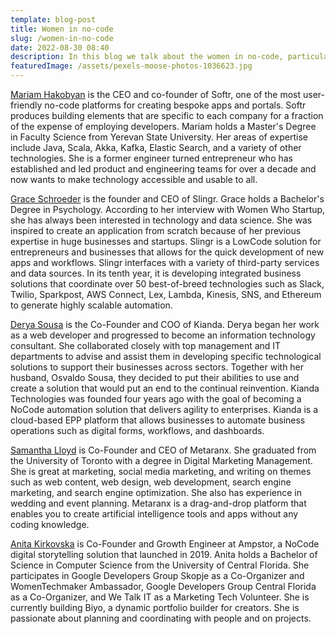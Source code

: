 ```yaml
---
template: blog-post
title: Women in no-code
slug: /women-in-no-code
date: 2022-08-30 08:40
description: In this blog we talk about the women in no-code, particularly the founder's of Softr, Slingr, Kianda, Metaranx, Ampstor
featuredImage: /assets/pexels-moose-photos-1036623.jpg
---
```


[Mariam Hakobyan](https://www.linkedin.com/in/mariamhakobyan/) is the CEO and co-founder of Softr, one of the most user-friendly no-code platforms for creating bespoke apps and portals. Softr produces building elements that are specific to each company for a fraction of the expense of employing developers. Mariam holds a Master's Degree in Faculty Science from Yerevan State University. Her areas of expertise include Java, Scala, Akka, Kafka, Elastic Search, and a variety of other technologies. She is a former engineer turned entrepreneur who has established and led product and engineering teams for over a decade and now wants to make technology accessible and usable to all.

[Grace Schroeder](https://www.linkedin.com/in/graceschroeder/) is the founder and CEO of Slingr. Grace holds a Bachelor's Degree in Psychology. According to her interview with Women Who Startup, she has always been interested in technology and data science. She was inspired to create an application from scratch because of her previous expertise in huge businesses and startups. Slingr is a LowCode solution for entrepreneurs and businesses that allows for the quick development of new apps and workflows. Slingr interfaces with a variety of third-party services and data sources. In its tenth year, it is developing integrated business solutions that coordinate over 50 best-of-breed technologies such as Slack, Twilio, Sparkpost, AWS Connect, Lex, Lambda, Kinesis, SNS, and Ethereum to generate highly scalable automation.

[Derya Sousa](https://www.linkedin.com/in/deryasousa/) is the Co-Founder and COO of Kianda. Derya began her work as a web developer and progressed to become an information technology consultant. She collaborated closely with top management and IT departments to advise and assist them in developing specific technological solutions to support their businesses across sectors. Together with her husband, Osvaldo Sousa, they decided to put their abilities to use and create a solution that would put an end to the continual reinvention. Kianda Technologies was founded four years ago with the goal of becoming a NoCode automation solution that delivers agility to enterprises. Kianda is a cloud-based EPP platform that allows businesses to automate business operations such as digital forms, workflows, and dashboards.

[Samantha Lloyd](https://www.linkedin.com/in/samantha-lloyd-marketing/) is Co-Founder and CEO of Metaranx. She graduated from the University of Toronto with a degree in Digital Marketing Management. She is great at marketing, social media marketing, and writing on themes such as web content, web design, web development, search engine marketing, and search engine optimization. She also has experience in wedding and event planning. Metaranx is a drag-and-drop platform that enables you to create artificial intelligence tools and apps without any coding knowledge.

[Anita Kirkovska](https://www.linkedin.com/in/anitakirkovska/) is Co-Founder and Growth Engineer at Ampstor, a NoCode digital storytelling solution that launched in 2019. Anita holds a Bachelor of Science in Computer Science from the University of Central Florida. She participates in Google Developers Group Skopje as a Co-Organizer and WomenTechmaker Ambassador, Google Developers Group Central Florida as a Co-Organizer, and We Talk IT as a Marketing Tech Volunteer. She is currently building Biyo, a dynamic portfolio builder for creators. She is passionate about planning and coordinating with people and on projects.